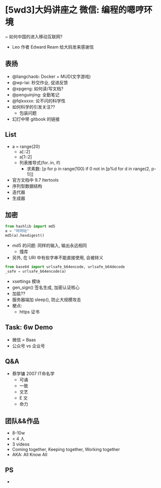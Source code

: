 # [5wd3]大妈讲座之 微信: 编程的嗯哼环境
~ 如何中国的进入移动互联网?

* Leo 作者 Edward Ream 给大妈发来感谢信


## 表扬
* @liangchaob: Docker + MUD(文字游戏)
* @wp-lai: 秒交作业, 促进反馈
* @xpgeng: 如何读/写文档?
* @penguinjing: 全勤笔记
* @fqlxxxxx: 论不问的科学性
* 如何科学的引发关注??
	* 包装问题
* 幻灯中带 gitbook 的链接


## List
* a = range(20)
	* a[::2]
	* a[1::2]
	* 列表推导式(for..in, if)
		* 求素数: [p for p in range(100) if 0 not in [p%d for d in range(2, p-1)]]
* 官方文档中 9.7 Itertools
* 序列型数据结构
* 迭代器
* 生成器


## 加密
```python
from hashlib import md5
a = "呵呵哒"
md5(a).hexdigest()
```

* md5 的问题: 同样的输入, 输出永远相同
	* 撞库
* 另外, 在 URI 中有些字串不能直接使用, 会被转义

```python
from base64 import urlsafe_b64encode, urlsafe_b64decode
_safe = urlsafe_b64encode(a)
```

* xsettings 模块
* gen_sign() 签名生成, 加密认证核心
* 加盐??
* 服务器端加 sleep(), 防止大规模攻击
* 梗点:
	* https 证书


## Task: 6w Demo
* 微信 = Baas
* 公众号 vs 企业号


## Q&A
* 蔡学镛 2007 IT命名学
	* 可诵
	* 一致
	* 文艺
	* E 文
	* 命力


## 团队&&作品
* 8-10w
* < 4 人
* 3 videos
* Coming together, Keeping together, Working together
* AKA: All Know All


## PS
* 


